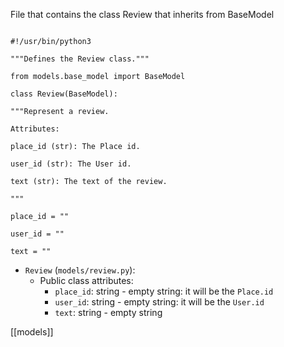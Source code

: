 File that contains the class Review that inherits from BaseModel

```

#!/usr/bin/python3

"""Defines the Review class."""

from models.base_model import BaseModel

class Review(BaseModel):

"""Represent a review.

Attributes:

place_id (str): The Place id.

user_id (str): The User id.

text (str): The text of the review.

"""

place_id = ""

user_id = ""

text = ""
```

-   `Review` (`models/review.py`):
    -   Public class attributes:
        -   `place_id`: string - empty string: it will be the `Place.id`
        -   `user_id`: string - empty string: it will be the `User.id`
        -   `text`: string - empty string

[[models]]
